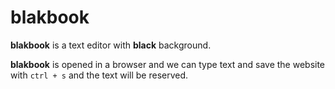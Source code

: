 # blakbook

**blakbook** is a text editor with **black** background.

**blakbook** is opened in a browser and we can type text and save the website with `ctrl + s` and the text will be reserved.
